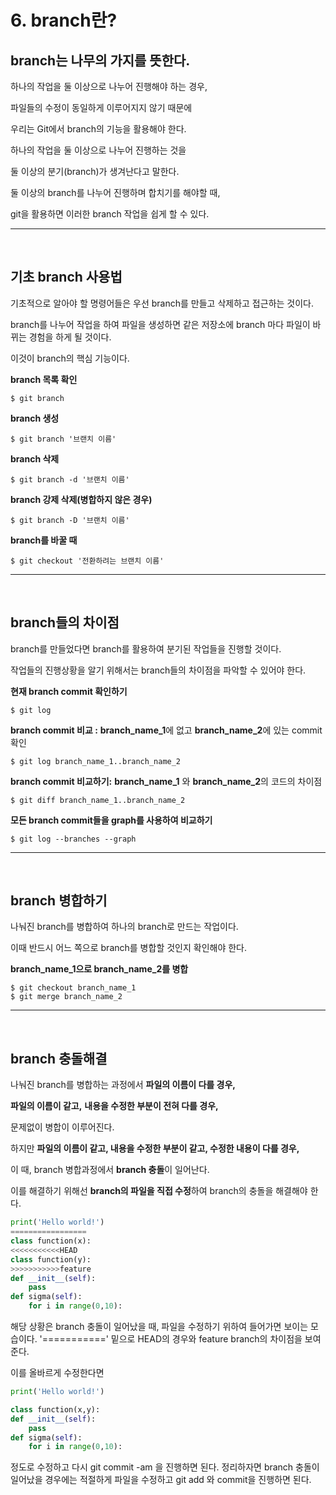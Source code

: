 # 6. branch란?

## branch는 나무의 가지를 뜻한다. 

하나의 작업을 둘 이상으로 나누어 진행해야 하는 경우,

파일들의 수정이 동일하게 이루어지지 않기 때문에 

우리는 Git에서 branch의 기능을 활용해야 한다.

하나의 작업을 둘 이상으로 나누어 진행하는 것을 

둘 이상의 분기(branch)가 생겨난다고 말한다.

둘 이상의 branch를 나누어 진행하며 합치기를 해야할 때, 

git을 활용하면 이러한 branch 작업을 쉽게 할 수 있다.

---
<br>

## 기초 branch 사용법  
기초적으로 알아야 할 명령어들은 우선 branch를 만들고 삭제하고 접근하는 것이다.

branch를 나누어 작업을 하여 파일을 생성하면 같은 저장소에 branch 마다 파일이 바뀌는 경험을 하게 될 것이다.

이것이 branch의 핵심 기능이다.

**branch 목록 확인**
```
$ git branch
```

**branch  생성**
```
$ git branch '브랜치 이름'
```

**branch 삭제**
```
$ git branch -d '브랜치 이름'
```

**branch 강제 삭제(병합하지 않은 경우)**
```
$ git branch -D '브랜치 이름'
```

**branch를 바꿀 때**
```
$ git checkout '전환하려는 브랜치 이름'
```

---
<br>

## branch들의 차이점
branch를 만들었다면 branch를 활용하여 분기된 작업들을 진행할 것이다.

작업들의 진행상황을 알기 위해서는 branch들의 차이점을 파악할 수 있어야 한다.

**현재 branch commit 확인하기**
```
$ git log
```

**branch commit 비교 :** **branch_name_1**에 없고 **branch_name_2**에 있는 commit 확인
```
$ git log branch_name_1..branch_name_2
```

**branch commit 비교하기:** **branch_name_1** 와 **branch_name_2**의 코드의 차이점
```
$ git diff branch_name_1..branch_name_2
```

**모든 branch commit들을 graph를 사용하여 비교하기** 
```
$ git log --branches --graph
```
---

<br>

## branch 병합하기
나눠진 branch를 병합하여 하나의 branch로 만드는 작업이다.

이때 반드시 어느 쪽으로 branch를 병합할 것인지 확인해야 한다.

**branch_name_1으로 branch_name_2를 병합**
```
$ git checkout branch_name_1
$ git merge branch_name_2
```
---
<br>

## branch 충돌해결
나눠진 branch를 병합하는 과정에서 **파일의 이름이 다를 경우,**


 **파일의 이름이 같고,** **내용을 수정한 부분이 전혀 다를 경우,** 

문제없이 병합이 이루어진다.


하지만 **파일의 이름이 같고, 내용을 수정한 부분이 같고, 수정한 내용이 다를 경우,**

이 때, branch 병합과정에서 **branch 충돌**이 일어난다.

이를 해결하기 위해선 **branch의 파일을 직접 수정**하여 branch의 충돌을 해결해야 한다.

```python
print('Hello world!')
=================
class function(x):
<<<<<<<<<<<HEAD
class function(y):
>>>>>>>>>>>feature
def __init__(self):
    pass
def sigma(self):
    for i in range(0,10):
```
해당 상황은 branch 충돌이 일어났을 때, 파일을 수정하기 위하여 들어가면 보이는 모습이다. '===========' 밑으로 HEAD의 경우와 feature branch의 차이점을 보여준다. 

이를 올바르게 수정한다면
```python
print('Hello world!')

class function(x,y):
def __init__(self):
    pass
def sigma(self):
    for i in range(0,10):
```
정도로 수정하고 다시 git commit -am 을 진행하면 된다.
정리하자면 branch 충돌이 일어났을 경우에는 적절하게 파일을 수정하고 git add 와 commit을 진행하면 된다.
